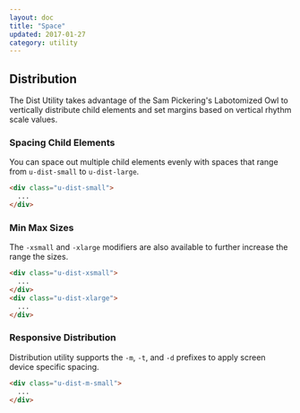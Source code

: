 ```yaml
---
layout: doc
title: "Space"
updated: 2017-01-27
category: utility
---
```


## Distribution

The Dist Utility takes advantage of the Sam Pickering's Labotomized Owl to vertically distribute child elements and set margins based on vertical rhythm scale values.

### Spacing Child Elements

You can space out multiple child elements evenly with spaces that range from `u-dist-small` to `u-dist-large`.

<div class="u-dist-small">
	<div class="u-pad-tight u-fill-shade u-border-radius"></div>
	<div class="u-pad-tight u-fill-shade u-border-radius"></div>
	<div class="u-pad-tight u-fill-shade u-border-radius"></div>
</div>

```html
<div class="u-dist-small">
  ...
</div>
```

### Min Max Sizes

The `-xsmall` and `-xlarge` modifiers are also available to further increase the range the sizes.

```html
<div class="u-dist-xsmall">
  ...
</div>
<div class="u-dist-xlarge">
  ...
</div>
```

### Responsive Distribution

Distribution utility supports the `-m`, `-t`, and `-d` prefixes to apply screen device specific spacing.

```html
<div class="u-dist-m-small">
  ...
</div>
```
